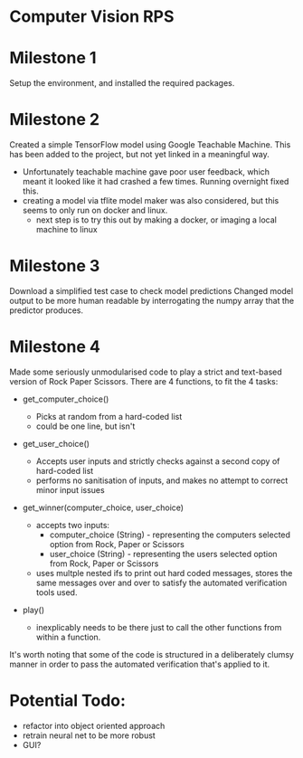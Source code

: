 # Computer Vision RPS

# Milestone 1
Setup the environment, and installed the required packages.

# Milestone 2

Created a simple TensorFlow model using Google Teachable Machine. This has been added to the project, but not yet linked in a meaningful way.
- Unfortunately teachable machine gave poor user feedback, which meant it looked like it had crashed a few times. Running overnight fixed this.
- creating a model via tflite model maker was also considered, but this seems to only run on docker and linux.
    - next step is to try this out by making a docker, or imaging  a local machine to linux

# Milestone 3

Download a simplified test case to check model predictions
Changed model output to be more human readable by interrogating the numpy array that the predictor produces.

# Milestone 4

Made some seriously unmodularised code to play a strict and text-based version of Rock Paper Scissors.
There are 4 functions, to fit the 4 tasks:
- get_computer_choice()
    - Picks at random from a hard-coded list
    - could be one line, but isn't

- get_user_choice()
    - Accepts user inputs and strictly checks against a second copy of hard-coded list
    - performs no sanitisation of inputs, and makes no attempt to correct minor input issues
 
- get_winner(computer_choice, user_choice)
    - accepts two inputs:
        - computer_choice (String) - representing the computers selected option from Rock, Paper or Scissors
        - user_choice (String) - representing the users selected option from Rock, Paper or Scissors
    - uses multple nested ifs to print out hard coded messages, stores the same messages over and over to satisfy the automated verification tools used.

- play()
    - inexplicably needs to be there just to call the other functions from within a function.

It's worth noting that some of the code is structured in a deliberately clumsy manner in order to pass the automated verification that's applied to it.

# Potential Todo:
- refactor into object oriented approach
- retrain neural net to be more robust
- GUI?